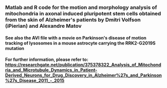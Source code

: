 ### Matlab and R code for the motion and morphology analysis of mitochondria in axonal induced pluripotent stem cells obtained from the skin of Alzheimer's patients by Dmitri Volfson (iPierian) and Alexandre Matov

#### See also the AVI file with a movie on Parkinson's disease of motion tracking of lysosomes in a mouse astrocyte carrying the RRK2-G2019S mutation

#### For further information, please refer to: https://researchgate.net/publication/375378322_Analysis_of_Mitochondria_and_Microtubule_Dynamics_in_Patient-Derived_Neurons_for_Drug_Discovery_in_Alzheimer%27s_and_Parkinson%27s_Disease_2011_-_2015

